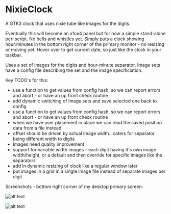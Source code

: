 # NixieClock

A GTK3 clock that uses nixie tube like images for the digits.

Eventually this will become an xfce4 panel but for now a simple stand-alone perl script.
No bells and whistles yet. Simply puts a clock showing hour:minutes in the bottom
right corner of the primary monitor - no resizing or moving yet. Hover over to get
current date, so just like the clock in your taskbar.

Uses a set of images for the digits and hour-minute separator. 
Image sets have a config file describing the set and the image specificiation.

Key TODO's for this:

- use a function to get values from config hash, so we can report errors and abort - or have an up front check routine
- add dynamic switching of image sets and save selected one back to config
- use a function to get values from config hash, so we can report errors and abort - or have an up front check routine
- when we have user placement in place we can read the saved position data from a file instead
- offset should be driven by actual image width.. caters for separator being different width to digits
- images need quality improvement
- support for variable width images - each digit having it's own image width/height, or a default and then override for specific images like the separators
- add in dynamic resizing of clock like a regular window later
- put images in a grid in a single image file instead of separate images per digit

Screenshots - bottom right corner of my desktop primary screen:

![alt text](https://ob-mc.net/repo/nixie-snap1.png)

![alt text](https://ob-mc.net/repo/nixie-snap2.png)
